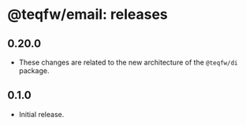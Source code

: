 # @teqfw/email: releases

## 0.20.0

* These changes are related to the new architecture of the `@teqfw/di` package.

## 0.1.0

* Initial release.
